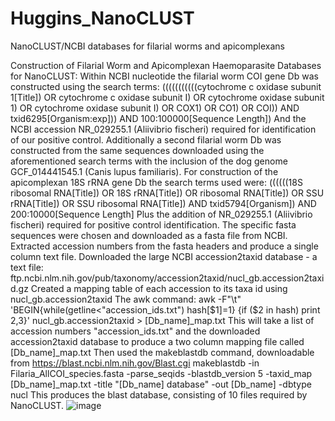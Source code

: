# Huggins_NanoCLUST
NanoCLUST/NCBI databases for filarial worms and apicomplexans

Construction of Filarial Worm and Apicomplexan Haemoparasite Databases for NanoCLUST:
Within NCBI nucleotide the filarial worm COI gene Db was constructed using the search terms:
(((((((((((cytochrome c oxidase subunit 1[Title]) OR cytochrome c oxidase subunit I) OR cytochrome oxidase subunit 1) OR cytochrome oxidase subunit I) OR COX1) OR CO1) OR COI)) AND txid6295[Organism:exp])) AND 100:100000[Sequence Length])
And the NCBI accession NR_029255.1 (Aliivibrio fischeri) required for identification of our positive control. 
Additionally a second filarial worm Db was constructed from the same sequences downloaded using the aforementioned search terms with the inclusion of the dog genome GCF_014441545.1 (Canis lupus familiaris). 
For construction of the apicomplexan 18S rRNA gene Db the search terms used were:
((((((18S ribosomal RNA[Title]) OR 18S rRNA[Title]) OR ribosomal RNA[Title]) OR SSU rRNA[Title]) OR SSU ribosomal RNA[Title]) AND txid5794[Organism]) AND 200:10000[Sequence Length] 
Plus the addition of NR_029255.1 (Aliivibrio fischeri) required for positive control identification. 
The specific fasta sequences were chosen and downloaded as a fasta file from NCBI.
Extracted accession numbers from the fasta headers and produce a single column text file.
Downloaded the large NCBI accession2taxid database - a text file:
ftp.ncbi.nlm.nih.gov/pub/taxonomy/accession2taxid/nucl_gb.accession2taxid.gz
Created a mapping table of each accession to its taxa id using nucl_gb.accession2taxid
The awk command:
awk -F"\t" 'BEGIN{while(getline<"accession_ids.txt") hash[$1]=1} {if ($2 in hash) print $2,$3}' nucl_gb.accession2taxid > [Db_name]_map.txt
This will take a list of accession numbers "accession_ids.txt" and the downloaded accession2taxid database to produce a two column mapping file called [Db_name]_map.txt
Then used the makeblastdb command, downloadable from https://blast.ncbi.nlm.nih.gov/Blast.cgi
makeblastdb -in Filaria_AllCOI_species.fasta -parse_seqids -blastdb_version 5 -taxid_map [Db_name]_map.txt -title "[Db_name] database" -out [Db_name] -dbtype nucl
This produces the blast database, consisting of 10 files required by NanoCLUST. 
![image](https://user-images.githubusercontent.com/16313083/227412884-ef86b06c-c621-451c-a817-531f583ea116.png)
